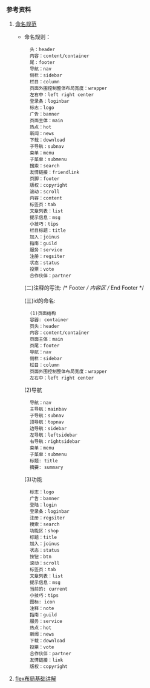 ### 参考资料

1. [命名规范](http://www.pengweb.net/?p=505)

    * 命名规则：    
    
            头：header    
            内容：content/container   
            尾：footer   
            导航：nav   
            侧栏：sidebar   
            栏目：column   
            页面外围控制整体布局宽度：wrapper    
            左右中：left right center   
            登录条：loginbar      
            标志：logo       
            广告：banner        
            页面主体：main         
            热点：hot         
            新闻：news      
            下载：download        
            子导航：subnav       
            菜单：menu          
            子菜单：submenu        
            搜索：search        
            友情链接：friendlink        
            页脚：footer      
            版权：copyright         
            滚动：scroll        
            内容：content         
            标签页：tab        
            文章列表：list         
            提示信息：msg      
            小技巧：tips         
            栏目标题：title          
            加入：joinus          
            指南：guild           
            服务：service          
            注册：regsiter          
            状态：status        
            投票：vote     
            合作伙伴：partner      
    
        (二)注释的写法:
            /* Footer */
            内容区
            /* End Footer */
        
        (三)id的命名:

            (1)页面结构
            容器: container
            页头：header
            内容：content/container
            页面主体：main
            页尾：footer
            导航：nav
            侧栏：sidebar
            栏目：column
            页面外围控制整体布局宽度：wrapper
            左右中：left right center
    
        (2)导航

            导航：nav
            主导航：mainbav
            子导航：subnav
            顶导航：topnav
            边导航：sidebar
            左导航：leftsidebar
            右导航：rightsidebar
            菜单：menu
            子菜单：submenu
            标题: title
            摘要: summary
        
        (3)功能

            标志：logo
            广告：banner
            登陆：login
            登录条：loginbar
            注册：regsiter
            搜索：search
            功能区：shop
            标题：title
            加入：joinus
            状态：status
            按钮：btn
            滚动：scroll
            标签页：tab
            文章列表：list
            提示信息：msg
            当前的: current
            小技巧：tips
            图标: icon
            注释：note
            指南：guild
            服务：service
            热点：hot
            新闻：news
            下载：download
            投票：vote
            合作伙伴：partner
            友情链接：link
            版权：copyright

2. [flex布局基础讲解](http://www.w3cplus.com/css3/a-guide-to-flexbox.html)


